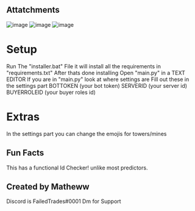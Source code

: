 ## Attatchments
![image](https://user-images.githubusercontent.com/112899052/205460675-819237a8-1804-4d71-90fb-6b8ba05757ff.png) ![image](https://user-images.githubusercontent.com/112899052/205461391-67e8dcd8-e9d8-4051-a2c5-e6e6eebf1ba2.png)
![image](https://user-images.githubusercontent.com/112899052/205461352-5e5daa11-c002-4535-88ec-be313aa5c63f.png)



# Setup
  Run The "installer.bat" File it will install all the requirements in "requirements.txt"
  After thats done installing Open "main.py" in a TEXT EDITOR
  If you are in "main.py" look at where settings are
  Fill out these in the settings part
  BOTTOKEN (your bot token)
  SERVERID (your server id)
  BUYERROLEID (your buyer roles id)

# Extras
 In the settings part you can change the emojis for towers/mines

## Fun Facts
This has a functional Id Checker! unlike most predictors.

## Created by Matheww
 Discord is FailedTrades#0001
 Dm for Support

